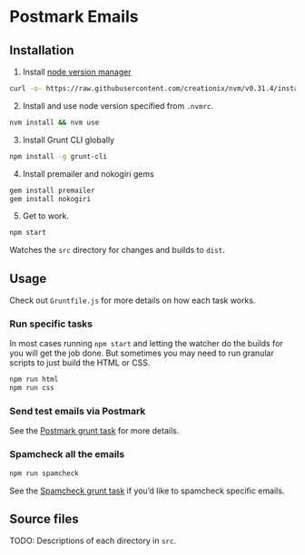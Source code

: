 # Postmark Emails

## Installation

1. Install [node version manager](https://github.com/creationix/nvm)
```bash
curl -o- https://raw.githubusercontent.com/creationix/nvm/v0.31.4/install.sh | bash
```


2. Install and use node version specified from `.nvmrc`.
```bash
nvm install && nvm use
```

3. Install Grunt CLI globally
```bash
npm install -g grunt-cli
```

4. Install premailer and nokogiri gems
```bash
gem install premailer
gem install nokogiri
```

5. Get to work.
```bash
npm start
```
Watches the `src` directory for changes and builds to `dist`. 


## Usage

Check out `Gruntfile.js` for more details on how each task works.

### Run specific tasks
In most cases running `npm start` and letting the watcher do the builds for you will get the job done. But sometimes you may need to run granular scripts to just build the HTML or CSS.

```bash
npm run html
npm run css
```

### Send test emails via Postmark
See the [Postmark grunt task](https://github.com/wildbit/postmark-build-templates/blob/master/Gruntfile.js#L194) for more details.

### Spamcheck all the emails
```bash
npm run spamcheck
```
See the [Spamcheck grunt task](https://github.com/wildbit/postmark-build-templates/blob/master/Gruntfile.js#L182) if you’d like to spamcheck specific emails.


## Source files
TODO: Descriptions of each directory in `src`.